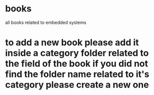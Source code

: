 # books
all books related to embedded systems
# to add a new book please add it inside a category folder related to the field of the book if you did not find the folder name related to it's category please create a new one

